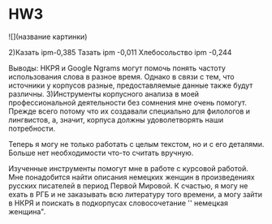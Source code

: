 # HW3
![](название картинки)

2)Казать ipm-0,385
Тазать ipm -0,011
Хлебосольство ipm -0,244

Выводы: 
НКРЯ и Google Ngrams могут помочь понять частоту использования слова в разное время. Однако в связи с тем, что источники у корпусов разные, предоставляемые данные также будут различны.
3)Инструменты корпусного анализа в моей профессиональной деятельности без сомнения мне очень помогут. Прежде всего потому что их создавали специально для филологов и лингвистов, а, значит, корпуса должны удоволетворять наши потребности.

Теперь я могу не только работать с целым текстом, но и с его деталями. Больше нет необходимости что-то считать вручную.

Изученные инструменты помогут мне в работе с курсовой работой. Мне понадобится найти описания немецких женщин в произведениях русских писателей в период Первой Мировой. К счастью, я могу не ехать в РГБ и не заказывать всю литературу того времени, а могу зайти в НКРЯ и поискать в подкорпусах словосочетание '' немецкая женщина".
